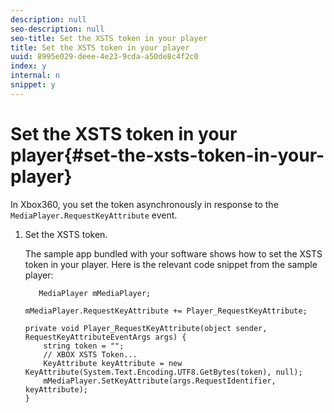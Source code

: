 ```yaml
---
description: null
seo-description: null
seo-title: Set the XSTS token in your player
title: Set the XSTS token in your player
uuid: 8995e029-deee-4e23-9cda-a50de8c4f2c0
index: y
internal: n
snippet: y
---
```


# Set the XSTS token in your player{#set-the-xsts-token-in-your-player}

In Xbox360, you set the token asynchronously in response to the `MediaPlayer.RequestKeyAttribute` event. 

1. Set the XSTS token.

   The sample app bundled with your software shows how to set the XSTS token in your player. Here is the relevant code snippet from the sample player: 

   ```
      MediaPlayer mMediaPlayer;  
    
   mMediaPlayer.RequestKeyAttribute += Player_RequestKeyAttribute;  
    
   private void Player_RequestKeyAttribute(object sender, RequestKeyAttributeEventArgs args) {  
       string token = "";  
       // XBOX XSTS Token...  
       KeyAttribute keyAttribute = new KeyAttribute(System.Text.Encoding.UTF8.GetBytes(token), null);  
       mMediaPlayer.SetKeyAttribute(args.RequestIdentifier, keyAttribute);  
   } 
   
   ```

